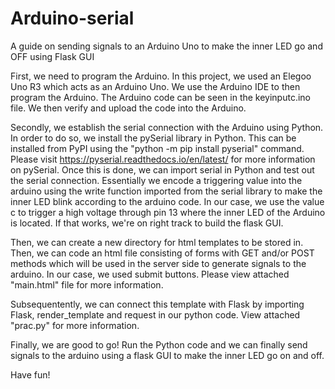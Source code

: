 # Arduino-serial
A guide on sending signals to an Arduino Uno to make the inner LED go and OFF using Flask GUI

First, we need to program the Arduino. In this project, we used an Elegoo Uno R3 which acts as an Arduino Uno.
We use the Arduino IDE to then program the Arduino. The Arduino code can be seen in the keyinputc.ino file.
We then verify and upload the code into the Arduino.

Secondly, we establish the serial connection with the Arduino using Python. In order to do so, we
install the pySerial library in Python. This can be installed from PyPI using the "python -m pip install pyserial" command.
Please visit https://pyserial.readthedocs.io/en/latest/ for more information on pySerial. Once this is done,
we can import serial in Python and test out the serial connection. Essentially we encode a triggering value
into the arduino using the write function imported from the serial library to make the inner LED blink according 
to the arduino code. In our case, we use the value c to trigger a high voltage through pin 13 where the inner LED of
the Arduino is located. If that works, we're on right track to build the flask GUI. 

Then, we can create a new directory for html templates to be stored in. Then, we can code an html file consisting 
of forms with GET and/or POST methods which will be used in the server side to generate signals to the arduino. In our case, 
we used submit buttons. Please view attached "main.html" file for more information.

Subsequentently, we can connect this template with Flask by importing Flask, render_template and request in our python code.
View attached "prac.py" for more information.

Finally, we are good to go! Run the Python code and we can finally send signals to the arduino 
using a flask GUI to make the inner LED go on and off.

Have fun!
